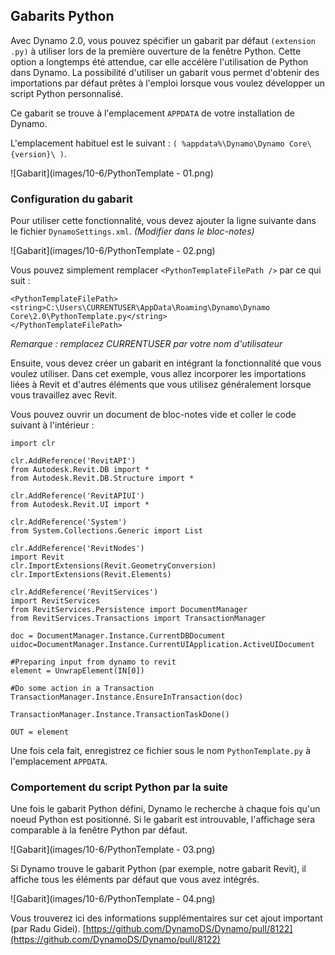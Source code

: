 

## Gabarits Python

Avec Dynamo 2.0, vous pouvez spécifier un gabarit par défaut ```(extension .py)``` à utiliser lors de la première ouverture de la fenêtre Python. Cette option a longtemps été attendue, car elle accélère l'utilisation de Python dans Dynamo. La possibilité d'utiliser un gabarit vous permet d'obtenir des importations par défaut prêtes à l'emploi lorsque vous voulez développer un script Python personnalisé.

Ce gabarit se trouve à l'emplacement ```APPDATA``` de votre installation de Dynamo.

L'emplacement habituel est le suivant : ```( %appdata%\Dynamo\Dynamo Core\{version}\ )```.

![Gabarit](images/10-6/PythonTemplate - 01.png)

### Configuration du gabarit

Pour utiliser cette fonctionnalité, vous devez ajouter la ligne suivante dans le fichier ```DynamoSettings.xml```. *(Modifier dans le bloc-notes)*

![Gabarit](images/10-6/PythonTemplate - 02.png)

Vous pouvez simplement remplacer ```<PythonTemplateFilePath />``` par ce qui suit :

```
<PythonTemplateFilePath>
<string>C:\Users\CURRENTUSER\AppData\Roaming\Dynamo\Dynamo Core\2.0\PythonTemplate.py</string>
</PythonTemplateFilePath>
```

*Remarque : remplacez CURRENTUSER par votre nom d'utilisateur*

Ensuite, vous devez créer un gabarit en intégrant la fonctionnalité que vous voulez utiliser. Dans cet exemple, vous allez incorporer les importations liées à Revit et d'autres éléments que vous utilisez généralement lorsque vous travaillez avec Revit.

Vous pouvez ouvrir un document de bloc-notes vide et coller le code suivant à l'intérieur :

```
import clr

clr.AddReference('RevitAPI')
from Autodesk.Revit.DB import *
from Autodesk.Revit.DB.Structure import *

clr.AddReference('RevitAPIUI')
from Autodesk.Revit.UI import *

clr.AddReference('System')
from System.Collections.Generic import List

clr.AddReference('RevitNodes')
import Revit
clr.ImportExtensions(Revit.GeometryConversion)
clr.ImportExtensions(Revit.Elements)

clr.AddReference('RevitServices')
import RevitServices
from RevitServices.Persistence import DocumentManager
from RevitServices.Transactions import TransactionManager

doc = DocumentManager.Instance.CurrentDBDocument
uidoc=DocumentManager.Instance.CurrentUIApplication.ActiveUIDocument

#Preparing input from dynamo to revit
element = UnwrapElement(IN[0])

#Do some action in a Transaction
TransactionManager.Instance.EnsureInTransaction(doc)

TransactionManager.Instance.TransactionTaskDone()

OUT = element
```

Une fois cela fait, enregistrez ce fichier sous le nom ```PythonTemplate.py``` à l'emplacement ```APPDATA```.

### Comportement du script Python par la suite

Une fois le gabarit Python défini, Dynamo le recherche à chaque fois qu'un noeud Python est positionné. Si le gabarit est introuvable, l'affichage sera comparable à la fenêtre Python par défaut.

![Gabarit](images/10-6/PythonTemplate - 03.png)

Si Dynamo trouve le gabarit Python (par exemple, notre gabarit Revit), il affiche tous les éléments par défaut que vous avez intégrés.

![Gabarit](images/10-6/PythonTemplate - 04.png)

Vous trouverez ici des informations supplémentaires sur cet ajout important (par Radu Gidei). [https://github.com/DynamoDS/Dynamo/pull/8122](https://github.com/DynamoDS/Dynamo/pull/8122)

